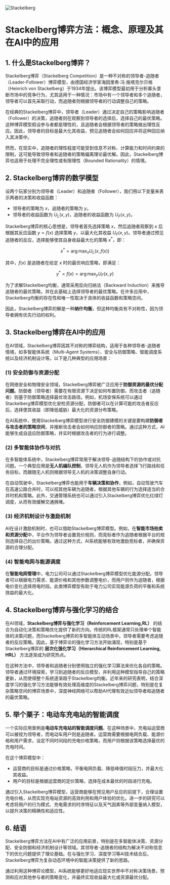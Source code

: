 ![Stackelberg](ML/Stackelberg/Stackelberg.png)
# Stackelberg博弈方法：概念、原理及其在AI中的应用

## 1. 什么是Stackelberg博弈？

Stackelberg博弈（Stackelberg Competition）是一种不对称的领导者-追随者（Leader-Follower）博弈模型，由德国经济学家海因里希·冯·施塔克尔贝格（Heinrich von Stackelberg）于1934年提出。该博弈模型最初用于分析寡头垄断市场中的竞争行为，尤其适用于一种情况：市场中有一个领导者和多个追随者，领导者可以首先采取行动，而追随者则根据领导者的行动调整自己的策略。

在经典的Stackelberg博弈中，领导者（Leader）通过决定自己的策略影响追随者（Follower）的决策，追随者则在观察到领导者的选择后，选择自己的最优策略。这种博弈模型假设参与者都是理性的，且追随者会根据领导者的策略做出理性反应。因此，领导者的目标是最大化其收益，预见追随者会如何回应并将这种回应纳入其决策中。

然而，在现实中，追随者的理性程度可能受到信息不对称、计算能力和时间约束的限制，这可能导致领导者和追随者的策略偏离理论最优解。因此，Stackelberg博弈也适用于处理不完全理性或有限理性（Bounded Rationality）的情境。

## 2. Stackelberg博弈的数学模型

设两个玩家分别为领导者（Leader）和追随者（Follower），我们用以下变量来表示两者的决策和收益函数：

- 领导者的策略为 $x$，追随者的策略为 $y$。
- 领导者的收益函数为 $U_L(x, y)$，追随者的收益函数为 $U_F(x, y)$。

Stackelberg博弈的核心思想是，领导者首先选择策略 $x$，然后追随者观察到 $x$ 后根据其反应函数 $y = f(x)$ 选择策略 $y$，以最大化其收益 $U_F(x, y)$。领导者通过预见追随者的反应，选择能够使其自身收益最大化的策略 $x^*$，即：

$$
x^* = \arg \max_{x} U_L(x, f(x))
$$

其中，$f(x)$ 是追随者在给定 $x$ 时的最优响应策略，即满足：

$$
y^* = f(x) = \arg \max_{y} U_F(x, y)
$$

为了求解Stackelberg均衡，通常采用反向归纳法（Backward Induction）来推导追随者的最优策略，并在此基础上选择领导者的最优策略。在许多应用中，Stackelberg均衡的存在性和唯一性取决于具体的收益函数和策略空间。

因此，Stackelberg博弈的解是一种**纳什均衡**，但这种均衡具有不对称性，因为领导者拥有优先行动的权利。

## 3. Stackelberg博弈在AI中的应用

在AI领域，Stackelberg博弈因其不对称的博弈结构，适用于各种领导者-追随者情境，如多智能体系统（Multi-Agent Systems）、安全与防御策略、智能调度系统以及经济机制设计等。以下是几种典型的应用场景：

### (1) 安全防御与资源分配

在网络安全和物理安全领域，Stackelberg博弈被广泛应用于**防御资源的最优分配问题**。防御者（领导者）需要在有限资源下决定如何布置防御，而攻击者（追随者）则基于防御策略选择最优攻击路径。例如，机场安保系统可以通过Stackelberg博弈模型优化安检资源分配，防御者可以在计算可能的攻击者反应后，选择使其收益（即降低威胁）最大化的资源分布策略。

在AI系统中，使用Stackelberg博弈模型进行安全防御建模的关键是要构建**防御者与攻击者的策略空间**，并推断攻击者会如何响应防御者的策略。通过这种方式，AI能够生成自适应防御策略，并实时根据攻击者的行为进行调整。

### (2) 多智能体协作与对抗

在多智能体系统中，Stackelberg博弈常用于解决领导-追随结构下的协作或对抗问题。一个典型应用是**无人机编队控制**，领导无人机作为领导者选择飞行路线和任务目标，而跟随无人机则根据领导无人机的决策调整自身行动。

在自动驾驶中，Stackelberg博弈也能用于**车辆决策和协作**，例如，自动驾驶汽车在高速公路合并时，可以视其他车辆为追随者，根据其他车辆的行为选择适当的合并时机和策略。此外，交通管理系统也可以通过引入Stackelberg博弈优化红绿灯调度，从而有效缓解交通拥堵。

### (3) 经济机制设计与激励机制

AI在设计激励机制时，也可以借助Stackelberg博弈模型。例如，在**智能市场拍卖和资源分配**中，平台作为领导者设置竞价规则，而竞标者作为追随者根据平台的规则选择自己的出价策略。通过这种方式，AI系统能够有效地激励竞标者，并确保资源的合理分配。

### (4) 智能电网与能源调度

在**智能电网管理**中，电力公司可以通过Stackelberg博弈模型优化能源分配。领导者可以根据电力需求、能源价格和其他参数调整电价，而用户则作为追随者，根据电价变化选择用电时段。此类博弈模型有助于电力公司实现能源负荷的平衡和系统效益的最大化。

## 4. Stackelberg博弈与强化学习的结合

在AI领域，**Stackelberg博弈与强化学习（Reinforcement Learning,RL）** 的结合为自动化决策和策略优化提供了新的方向。传统的RL框架通常只处理单个智能体的决策问题，而Stackelberg博弈的多智能体互动场景中，领导者需要考虑追随者的反应策略。因此，基于博弈论的强化学习方法开始涌现，特别是基于Stackelberg博弈的 **层次化强化学习（Hierarchical Reinforcement Learning, HRL）** 方法逐渐成为研究热点。

在这种方法中，领导者和追随者分别使用独立的强化学习算法来优化各自的策略。领导者通过环境探索，学习到追随者的反应模型，并利用这种模型指导自己的策略更新，从而使得整个系统逐渐趋于Stackelberg均衡。近年来的研究表明，结合深度学习的强化学习方法能够有效处理高维度的Stackelberg博弈问题，特别是在复杂策略空间的博弈场景中，深度神经网络可以帮助AI代理有效近似领导者和追随者的最优策略。

## 5. 举个栗子：电动车充电站的智能调度

一个实际应用案例是**电动车充电站的智能调度问题**。在这种场景中，充电站运营商可以被视为领导者，而电动车用户则是追随者。运营商需要根据电网负载、能源价格和用户需求，设定不同时间段的充电价格策略，而用户则根据该策略选择最优的充电时间。

在这个博弈模型中：

- 运营商的目标是通过价格策略，平衡电网负载、降低峰值时段压力，并最大化其收益。
- 用户的目标是根据运营商的定价策略，选择在成本最优的时段进行充电。

通过引入Stackelberg博弈模型，运营商能够在预见用户反应的前提下，合理设置充电价格，从而实现充电站资源的高效利用和用户体验的优化。进一步的研究可以考虑将用户的行为模式、充电需求的时序特征以及天气因素等外部变量纳入模型，以提升决策的精确性和适应性。

## 6. 结语

Stackelberg博弈方法在AI中有广泛的应用前景，特别是在多智能体决策、资源分配、安全防御和经济机制设计等领域。其领导者-追随者的结构为解决不对称信息下的优化问题提供了理论基础。在与强化学习、深度学习等AI技术结合后，Stackelberg博弈为复杂动态环境中的智能决策提供了新的思路。

通过利用这种博弈论模型，AI系统能够更好地适应现实世界中不对称决策场景，预测和应对其他参与者的策略变化，并最终实现收益最大化或资源最优分配。
